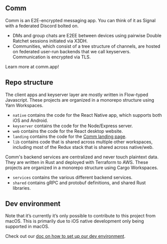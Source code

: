 ## Comm

Comm is an E2E-encrypted messaging app. You can think of it as Signal with a federated Discord bolted on.

- DMs and group chats are E2EE between devices using pairwise Double Ratchet sessions initiated via X3DH.
- Communities, which consist of a tree structure of channels, are hosted on federated user-run backends that we call keyservers. Communication is encrypted via TLS.

Learn more at comm.app!

## Repo structure

The client apps and keyserver layer are mostly written in Flow-typed Javascript. These projects are organized in a monorepo structure using Yarn Workspaces.

- `native` contains the code for the React Native app, which supports both iOS and Android.
- `keyserver` contains the code for the Node/Express server.
- `web` contains the code for the React desktop website.
- `landing` contains the code for the [Comm landing page](https://comm.app).
- `lib` contains code that is shared across multiple other workspaces, including most of the Redux stack that is shared across native/web.

Comm's backend services are centralized and never touch plaintext data. They are written in Rust and deployed with Terraform to AWS. These projects are organized in a monorepo structure using Cargo Workspaces.

- `services` contains the various different backend services.
- `shared` contains gRPC and protobuf definitions, and shared Rust libraries.

## Dev environment

Note that it’s currently it’s only possible to contribute to this project from macOS. This is primarily due to iOS native development only being supported in macOS.

Check out our [doc on how to set up our dev environment](docs/nix_dev_env.md).
